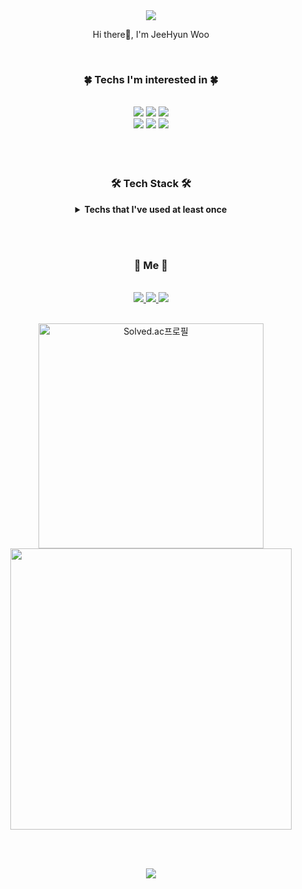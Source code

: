 <div align="center">
<img src="https://capsule-render.vercel.app/api?type=waving&color=gradient&height=260&section=header&text=Jeehyun%20Woo&fontSize=50&animation=twinkling&fontAlignY=40" />
</div>

<p align = "center"> Hi there👋, I'm JeeHyun Woo </p>
<br>

<div align="center">
    <h3>🍀 Techs I'm interested in 🍀</h3>
    <br>
    <img src="https://img.shields.io/badge/c++-%2300599C.svg?style=for-the-badge&logo=c%2B%2B&logoColor=white">
    <img src="https://img.shields.io/badge/kotlin-%230095D5.svg?style=for-the-badge&logo=kotlin&logoColor=white">
    <img src="https://img.shields.io/badge/Android-3DDC84?style=for-the-badge&logo=android&logoColor=white">
    <br>
    <img src="https://img.shields.io/badge/javascript-%23323330.svg?style=for-the-badge&logo=javascript&logoColor=%23F7DF1E">
    <img src="https://img.shields.io/badge/html5-%23E34F26.svg?style=for-the-badge&logo=html5&logoColor=white">
    <img src="https://img.shields.io/badge/css3-%231572B6.svg?style=for-the-badge&logo=css3&logoColor=white">
    <br><br><br><br>
	<h3>🛠 Tech Stack 🛠</h3>
    <details markdown="1">
        <summary>
            <strong>Techs that I've used at least once</strong>
        </summary>
        <br><br>
        <img src="https://img.shields.io/badge/c-%2300599C.svg?style=for-the-badge&logo=c&logoColor=white">
        <img src="https://img.shields.io/badge/c++-%2300599C.svg?style=for-the-badge&logo=c%2B%2B&logoColor=white">
        <img src="https://img.shields.io/badge/java-%23ED8B00.svg?style=for-the-badge&logo=java&logoColor=white">
        <img src="https://img.shields.io/badge/kotlin-%230095D5.svg?style=for-the-badge&logo=kotlin&logoColor=white">
        <img src="https://img.shields.io/badge/python-3670A0?style=for-the-badge&logo=python&logoColor=ffdd54">
        <br><br>
        <img src="https://img.shields.io/badge/html5-%23E34F26.svg?style=for-the-badge&logo=html5&logoColor=white">
        <img src="https://img.shields.io/badge/css3-%231572B6.svg?style=for-the-badge&logo=css3&logoColor=white">
        <img src="https://img.shields.io/badge/javascript-%23323330.svg?style=for-the-badge&logo=javascript&logoColor=%23F7DF1E">
        <br><br>
        <img src="https://img.shields.io/badge/bootstrap-%23563D7C.svg?style=for-the-badge&logo=bootstrap&logoColor=white">
        <img src="https://img.shields.io/badge/react-%2320232a.svg?style=for-the-badge&logo=react&logoColor=%2361DAFB">
        <img src="https://img.shields.io/badge/vuejs-%2335495e.svg?style=for-the-badge&logo=vuedotjs&logoColor=%234FC08D">
        <img src="https://img.shields.io/badge/spring-%236DB33F.svg?style=for-the-badge&logo=spring&logoColor=white">
        <img src="https://img.shields.io/badge/Android-3DDC84?style=for-the-badge&logo=android&logoColor=white">
        <br><br>
        <img src="https://img.shields.io/badge/mysql-%2300f.svg?style=for-the-badge&logo=mysql&logoColor=white">
        <img src="https://img.shields.io/badge/Oracle-F80000?style=for-the-badge&logo=oracle&logoColor=white">
        <img src="https://img.shields.io/badge/sqlite-%2307405e.svg?style=for-the-badge&logo=sqlite&logoColor=white">
        <img src="https://img.shields.io/badge/firebase-%23039BE5.svg?style=for-the-badge&logo=firebase">
        <br><br>
        <img src="https://img.shields.io/badge/opencv-%23white.svg?style=for-the-badge&logo=opencv&logoColor=white">
        <img src="https://img.shields.io/badge/OpenGL-%23FFFFFF.svg?style=for-the-badge&logo=opengl">
        <img src="https://img.shields.io/badge/Linux-FCC624?style=for-the-badge&logo=linux&logoColor=black">
        <img src="https://img.shields.io/badge/git-%23F05033.svg?style=for-the-badge&logo=git&logoColor=white">
        <img src="https://img.shields.io/badge/github-%23121011.svg?style=for-the-badge&logo=github&logoColor=white">
        <img src="https://img.shields.io/badge/gitlab-%23181717.svg?style=for-the-badge&logo=gitlab&logoColor=white">
    </details>
</div>



<br><br>

<div align="center">
	<h3>🍒 Me 🍒</h3>
	<br>
        <a href="https://woojeenow.tistory.com/">
            <img src="https://img.shields.io/badge/-Tech%20Blog-b696ff?logo=Micro.blog&logoColor=white&link=https://woojeenow.tistory.com">
        </a>
        <a href="mailto:wjh51333@gmail.com" target="_blank">
            <img src="https://img.shields.io/badge/-Gmail-F73A6D?logo=gmail&logoColor=white&link=mailto:wjh51333@gmail.com"/>
        </a>
    	<a href="https://woojeenow.notion.site/79e720b4c0004c6fbc803d87e978068a" target="_blank">
            <img src="https://img.shields.io/badge/-Portfolio-92a8d1?logo=notion&logoColor=white&link=https://woojeenow.notion.site/79e720b4c0004c6fbc803d87e978068a">
    	</a>
	<br><br>
     <p align=center>
        <div align="center">
            <a href="https://solved.ac/wjh51333" title="Go to Source">
                <img align="center" width=360 src="http://mazassumnida.wtf/api/v2/generate_badge?boj=wjh51333" alt="Solved.ac프로필" />
            </a>
            <a href="https://github.com/anuraghazra/github-readme-stats" title="Go to Source">
              <img align="center" width=450 src="https://github-readme-stats.vercel.app/api?username=wjh51333&count_private=true&custom_title=Jeehyun&nbsp;Woo's&nbsp;github&nbsp;👀&bg_color=30,92a8d1,f7cac9&title_color=fff&text_color=fff&hide_border=true" />
            </a>
        </div>
     </p>
	<br><br>
	<p align="center"> 
		<a href="https://hits.seeyoufarm.com">
            <img src="https://hits.seeyoufarm.com/api/count/incr/badge.svg?url=https%3A%2F%2Fgithub.com%2Fwjh51333&count_bg=%23F7CAC9&title_bg=%2392A8D1&icon=swift.svg&icon_color=%23F7CAC9&title=hits&edge_flat=false"/>
        </a>
	</p>
 </div>








<!--
**wjh51333/wjh51333** is a ✨ _special_ ✨ repository because its `README.md` (this file) appears on your GitHub profile.

Here are some ideas to get you started:

- 🔭 I’m currently working on ...
- 🌱 I’m currently learning ...
- 👯 I’m looking to collaborate on ...
- 🤔 I’m looking for help with ...
- 💬 Ask me about ...
- 📫 How to reach me: ...
- 😄 Pronouns: ...
- ⚡ Fun fact: ...
-->

